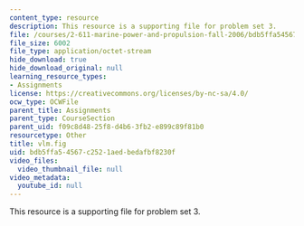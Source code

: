 ```yaml
---
content_type: resource
description: This resource is a supporting file for problem set 3.
file: /courses/2-611-marine-power-and-propulsion-fall-2006/bdb5ffa54567c2521aedbedafbf8230f_vlm.fig
file_size: 6002
file_type: application/octet-stream
hide_download: true
hide_download_original: null
learning_resource_types:
- Assignments
license: https://creativecommons.org/licenses/by-nc-sa/4.0/
ocw_type: OCWFile
parent_title: Assignments
parent_type: CourseSection
parent_uid: f09c8d48-25f8-d4b6-3fb2-e899c89f81b0
resourcetype: Other
title: vlm.fig
uid: bdb5ffa5-4567-c252-1aed-bedafbf8230f
video_files:
  video_thumbnail_file: null
video_metadata:
  youtube_id: null
---
```

This resource is a supporting file for problem set 3.